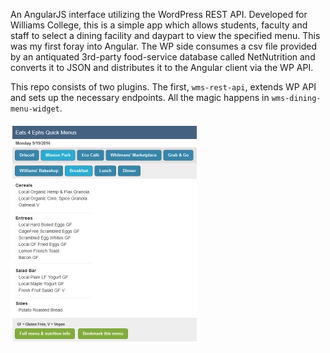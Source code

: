 An AngularJS interface utilizing the WordPress REST API. Developed for Williams College, this is a simple app which allows students, faculty and staff to select a dining facility and daypart to view the specified menu. This was my first foray into Angular. The WP side consumes a csv file provided by an antiquated 3rd-party food-service database called NetNutrition and converts it to JSON and distributes it to the Angular client via the WP API.

This repo consists of two plugins. The first, `wms-rest-api`, extends WP API and sets up the necessary endpoints. All the magic happens in `wms-dining-menu-widget`.

![Screenshot of wp-angular-dining-widget](wp-angular-dining-widget.jpg)